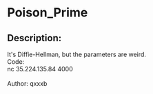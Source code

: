 
# Poison_Prime
## Description:
<div class="challenge-description">It's Diffie-Hellman, but the parameters are weird.<br/>
<div class="bbcode_code">
<div class="bbcode_code_head">Code:</div>
<div class="bbcode_code_body" style="white-space:pre">nc 35.224.135.84 4000</div>
</div>
<br/>
Author: qxxxb</div>

